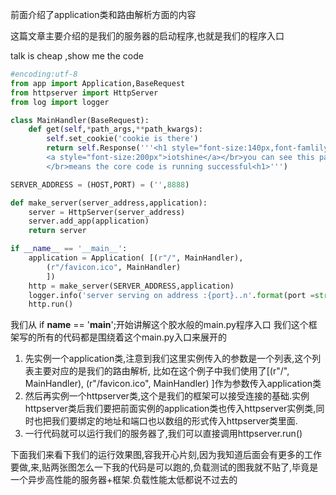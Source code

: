 

前面介绍了application类和路由解析方面的内容

这篇文章主要介绍的是我们的服务器的启动程序,也就是我们的程序入口


talk is cheap ,show me the code
<!-- more -->
```python
#encoding:utf-8
from app import Application,BaseRequest
from httpserver import HttpServer
from log import logger

class MainHandler(BaseRequest):
    def get(self,*path_args,**path_kwargs):
    	self.set_cookie('cookie is there')
        return self.Response('''<h1 style="font-size:140px,font-famlily:position:relative">
        <a style="font-size:200px">iotshine</a></br>you can see this page 
        </br>means the core code is running successful<h1>''')

SERVER_ADDRESS = (HOST,PORT) = ('',8888)

def make_server(server_address,application):
	server = HttpServer(server_address)
	server.add_app(application)
	return server

if __name__ == '__main__':
	application = Application( [(r"/", MainHandler),
		(r"/favicon.ico", MainHandler)
		])
	http = make_server(SERVER_ADDRESS,application)
	logger.info('server serving on address :{port}..n'.format(port =str(PORT)))
	http.run()
```
我们从
if __name__ == '__main__';开始讲解这个胶水般的main.py程序入口
 我们这个框架写的所有的代码都是围绕着这个main.py入口来展开的

 1.    先实例一个application类,注意到我们这里实例传入的参数是一个列表,这个列表主要对应的是我们的路由解析,
 比如在这个例子中我们使用了[(r"/", MainHandler), (r"/favicon.ico", MainHandler) ]作为参数传入application类
 2.   然后再实例一个httpserver类,这个是我们的框架可以接受连接的基础.实例httpserver类后我们要把前面实例的application类也传入httpserver实例类,同时也把我们要绑定的地址和端口也以数组的形式传入httpserver类里面.
 3.   一行代码就可以运行我们的服务器了,我们可以直接调用httpserver.run()

 下面我们来看下我们的运行效果图,容我开心片刻,因为我知道后面会有更多的工作要做,来,贴两张图怎么一下我的代码是可以跑的,负载测试的图我就不贴了,毕竟是一个异步高性能的服务器+框架.负载性能太低都说不过去的


